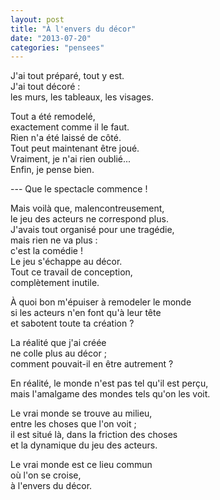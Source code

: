 ```yaml
---
layout: post
title: "À l'envers du décor"
date: "2013-07-20"
categories: "pensees"
---
```


J'ai tout préparé, tout y est.  
J'ai tout décoré :  
les murs, les tableaux, les visages.  

Tout a été remodelé,  
exactement comme il le faut.  
Rien n'a été laissé de côté.  
Tout peut maintenant être joué.  
Vraiment, je n'ai rien oublié...  
Enfin, je pense bien.  

--- Que le spectacle commence !  

Mais voilà que, malencontreusement,  
le jeu des acteurs ne correspond plus.  
J'avais tout organisé pour une tragédie,  
mais rien ne va plus :  
c'est la comédie !  
Le jeu s'échappe au décor.  
Tout ce travail de conception,  
complètement inutile.  

À quoi bon m'épuiser à remodeler le monde  
si les acteurs n'en font qu'à leur tête  
et sabotent toute ta création ?  

La réalité que j'ai créée  
ne colle plus au décor ;  
comment pouvait-il en être autrement ?  

En réalité, le monde n'est pas tel qu'il est perçu,  
mais l'amalgame des mondes tels qu'on les voit.  

Le vrai monde se trouve au milieu,  
entre les choses que l'on voit ;  
il est situé là, dans la friction des choses  
et la dynamique du jeu des acteurs.  

Le vrai monde est ce lieu commun  
où l'on se croise,  
à l'envers du décor.  
